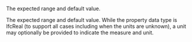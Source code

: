 The expected range and default value.

The expected range and default value. While the property data type is IfcReal (to support all cases including when the units are unknown), a unit may optionally be provided to indicate the measure and unit.
